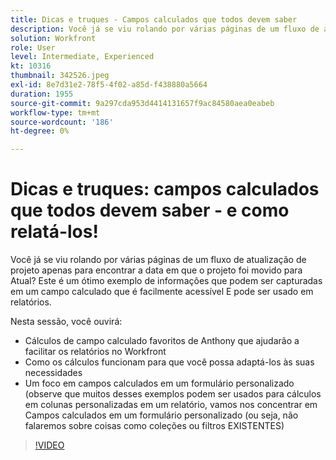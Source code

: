 ```yaml
---
title: Dicas e truques - Campos calculados que todos devem saber
description: Você já se viu rolando por várias páginas de um fluxo de atualização de projeto apenas para encontrar a data em que o projeto foi movido para Atual? Isso é ótimo ... (as descrições devem ter entre 60 e 160 caracteres)
solution: Workfront
role: User
level: Intermediate, Experienced
kt: 10316
thumbnail: 342526.jpeg
exl-id: 8e7d31e2-78f5-4f02-a85d-f438880a5664
duration: 1955
source-git-commit: 9a297cda953d4414131657f9ac84580aea0eabeb
workflow-type: tm+mt
source-wordcount: '186'
ht-degree: 0%

---
```


# Dicas e truques: campos calculados que todos devem saber - e como relatá-los!

Você já se viu rolando por várias páginas de um fluxo de atualização de projeto apenas para encontrar a data em que o projeto foi movido para Atual? Este é um ótimo exemplo de informações que podem ser capturadas em um campo calculado que é facilmente acessível E pode ser usado em relatórios.

Nesta sessão, você ouvirá:

* Cálculos de campo calculado favoritos de Anthony que ajudarão a facilitar os relatórios no Workfront
* Como os cálculos funcionam para que você possa adaptá-los às suas necessidades
* Um foco em campos calculados em um formulário personalizado (observe que muitos desses exemplos podem ser usados para cálculos em colunas personalizadas em um relatório, vamos nos concentrar em Campos calculados em um formulário personalizado (ou seja, não falaremos sobre coisas como coleções ou filtros EXISTENTES)

>[!VIDEO](https://video.tv.adobe.com/v/342526/?quality=12&learn=on)
